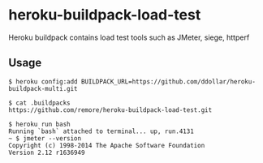 # heroku-buildpack-load-test
Heroku buildpack contains load test tools such as JMeter, siege, httperf

## Usage
```
$ heroku config:add BUILDPACK_URL=https://github.com/ddollar/heroku-buildpack-multi.git

$ cat .buildpacks
https://github.com/remore/heroku-buildpack-load-test.git

$ heroku run bash
Running `bash` attached to terminal... up, run.4131
~ $ jmeter --version
Copyright (c) 1998-2014 The Apache Software Foundation
Version 2.12 r1636949
```
